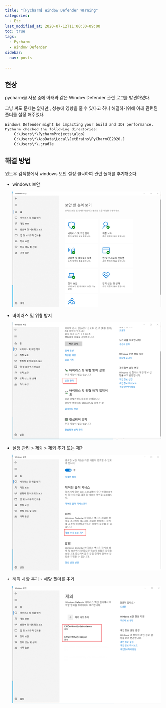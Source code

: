 ```yaml
---
title: "[Pycharm] Window Defender Warning"
categories:   
  - Etc
last_modified_at: 2020-07-12T11:00:00+09:00
toc: true
tags:
  - Pycharm
  - Window Defender
sidebar:
  nav: posts

---
```


## 현상

pycharm을 사용 중에 아래와 같은 Window Defender 관련 로그를 발견하였다. 

그냥 써도 문제는 없지만,, 성능에 영향을 줄 수 있다고 하니 해결하기위해 아래 관련된 폴더를 설정 해주었다. 


```
Windows Defender might be impacting your build and IDE performance. 
PyCharm checked the following directories: 
	C:\Users\*\PycharmProjects\algo2
   	C:\Users\*\AppData\Local\JetBrains\PyCharmCE2020.1 
   	C:\Users\*\.gradle
```





## 해결 방법

윈도우 검색창에서 windows 보안 설정 클릭하여 관련 폴더를 추가해준다. 



- windows 보안 

  ![image-20200715220346477](/assets/images/2020-07-15-pycharm-error-window-defender/image-20200715220346477.png)



- 바이러스 및 위협 방지 

  ![image-20200715220416591](/assets/images/2020-07-15-pycharm-error-window-defender/image-20200715220416591.png)



- 설정 관리 > 제외 > 제외 추가 또는 제거 

  ![image-20200715220442282](/assets/images/2020-07-15-pycharm-error-window-defender/image-20200715220442282.png)



- 제외 사항 추가 > 해당 폴더를 추가

  ![image-20200715220527538](/assets/images/2020-07-15-pycharm-error-window-defender/image-20200715220527538.png)